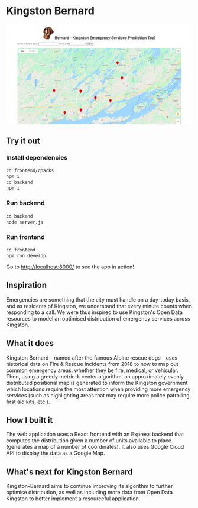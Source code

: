# Kingston Bernard

![](github/screenshot.png)

## Try it out
### Install dependencies
```
cd frontend/qhacks
npm i
cd backend
npm i
```
### Run backend
```
cd backend
node server.js
```
### Run frontend
```
cd frontend
npm run develop
```
Go to [http://localhost:8000/](http://localhost:8000/) to see the app in action!

## Inspiration
Emergencies are something that the city must handle on a day-today basis, and as residents of Kingston, we understand that every minute counts when responding to a call. We were thus inspired to use Kingston's Open Data resources to model an optimised distribution of emergency services across Kingston.

## What it does
Kingston Bernard - named after the famous Alpine rescue dogs - uses historical data on Fire & Rescue Incidents from 2018 to now to map out common emergency areas: whether they be fire, medical, or vehicular. Then, using a greedy metric-k center algorithm, an approximately evenly distributed positional map is generated to inform the Kingston government which locations require the most attention when providing more emergency services (such as highlighting areas that may require more police patrolling, first aid kits, etc.).

## How I built it
The web application uses a React frontend with an Express backend that computes the distribution given a number of units available to place (generates a map of a number of coordinates). It also uses Google Cloud API to display the data as a Google Map.

## What's next for Kingston Bernard
Kingston-Bernard aims to continue improving its algorithm to further optimise distribution, as well as including more data from Open Data Kingston to better implement a resourceful application.
